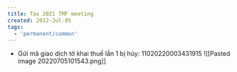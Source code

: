 ```yaml
---
title: Tax 2021 TMF meeting
created: 2022-Jul-05
tags:
  - 'permanent/common'
---
```


- Gửi mã giao dịch tờ khai thuế lần 1 bị hủy: 11020220003431915
![[Pasted image 20220705101543.png]]